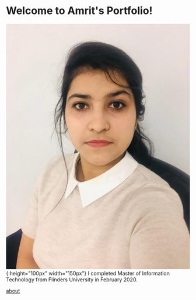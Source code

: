# Welcome to Amrit's Portfolio!

![](Images/WhatsApp%20Image%202020-11-29%20at%205.15.08%20PM.jpeg){:height="100px" width="150px"} 
I completed Master of Information Technology from Flinders University in February 2020. 



[about](wiki/home)




